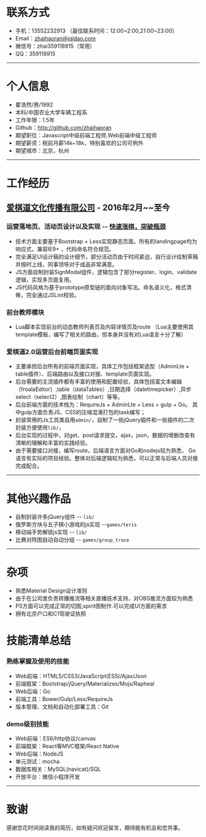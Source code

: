 # 联系方式

- 手机：13552232913 （最佳联系时间：12:00~2:00,21:00~23:00）
- Email：zhaihaoran@iqidao.com 
- 微信号：zhai359118915（常用）
- QQ：359118915

---

# 个人信息

 - 翟浩然/男/1992 
 - 本科/中国农业大学车辆工程系 
 - 工作年限：1.5年
 - Github：http://github.com/zhaihaoran
 - 期望职位：Javascript中级前端工程师,Web前端中级工程师
 - 期望薪资：税前月薪14k~18k，特别喜欢的公司可例外
 - 期望城市：北京，杭州

---

# 工作经历

## [爱棋道文化传播有限公司](http://www.iqidao.com) - 2016年2月~~至今

### 运营落地页、活动页设计以及实现 -- [快速涨棋，突破瓶颈](http://www.iqidao.com/html/baidu/index.html)

 - 技术方面主要基于Bootstrap + Less实现静态页面。所有的landingpage均为响应式，兼容IE9+ ，代码命名符合规范。 
 - 完全满足UI设计稿的设计细节，部分活动页由于时间紧迫，自行设计绘制草稿并按时上线，同事领导对于成品非常满意。
 - JS方面自制封装SignModal组件，逻辑包含了部分register、login、validate逻辑，实现多页面复用。
 - JS代码风格为基于prototype原型链的面向对象写法。命名语义化，格式清晰，完全通过JSLint校验。

### 前台教师模块 

 - Lua脚本实现前台的动态教师列表页及内容详情页及route
 （Lua主要使用其template模板，编写了相关的路由，但本身并没有对Lua语言十分了解）

### 爱棋道2.0运营后台前端页面实现

 - 主要承担后台所有的前端页面实现，具体工作包括框架选型（AdminLte + table插件）、后端路由以及接口对接、template页面实现。
 - 后台需要的主流插件都有丰富的使用和配置经验，具体包括富文本编辑（froalaEditor）,table（dataTables）,日期选择（datetimepicker）,异步select（select2）,图表绘制（chart）等等。
 - 后台前端方面的技术栈为：RequireJs + AdminLte + Less + gulp + Go。
   其中gulp方面负责JS、CSS的压缩混淆打包的task编写；
 - 封装常用的Js工具类自用`admin/`，自制了一些jQuery插件和一些插件的二次封装方便使用`lib/`，
 - 后台实现的过程中，对get、post请求提交，ajax，json，数据的增删改查有清晰的理解和丰富的实践经验。
 - 由于需要接口对接，编写route，后端语言方面对Go和nodejs较为熟悉，
   Go语言有实际的项目经验。整体对后端逻辑较为熟悉，可以正常与后端人员对接完成配合。

---

# 其他兴趣作品 

 - 自制封装许多jQuery组件 -- `lib/`
 - 俄罗斯方块与五子棋小游戏的js实现 --`games/teris`
 - 移动端手势解锁js实现 -- `lib/`
 - 比赛对阵图自动自动分组 -- `games/group_trace`

---

# 杂项

 - 熟悉Material Design设计准则 
 - 由于在公司里负责转播推流等相关直播技术支持，对OBS推流方面较为熟悉
 - PS方面可以完成正常的切图,spirit图制作.可以完成UI方面的需求
 - 拥有北京户口和C1驾驶证执照

# 技能清单总结

### 熟练掌握及使用的技能

 - Web前端：HTML5/CSS3/JavaScript(ES5)/Ajax/Json
 - 前端框架：Bootstrap/jQuery/Materializes/Mojs/Rapheal
 - Web后端：Go
 - 前端工具：Bower/Gulp/Less/RequireJs
 - 版本管理、文档和自动化部署工具：Git

### demo级别技能

 - Web前端：ES6/http协议/canvas
 - 前端框架：React等MVC框架/React Native
 - Web后端：NodeJS
 - 单元测试：mocha
 - 数据库相关：MySQL(navicat)/SQL
 - 开放平台：微信小程序开发

---

# 致谢

感谢您花时间阅读我的简历，如有疑问欢迎留言，期待能有机会和您共事。

